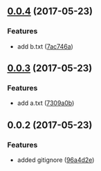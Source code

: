 <a name="0.0.4"></a>
## [0.0.4](https://github.com/ajfranzoia/conventional-changelog-playground/compare/v0.0.3...v0.0.4) (2017-05-23)


### Features

* add b.txt ([7ac746a](https://github.com/ajfranzoia/conventional-changelog-playground/commit/7ac746a))



<a name="0.0.3"></a>
## [0.0.3](https://github.com/ajfranzoia/conventional-changelog-playground/compare/v0.0.2...v0.0.3) (2017-05-23)


### Features

* add a.txt ([7309a0b](https://github.com/ajfranzoia/conventional-changelog-playground/commit/7309a0b))



<a name="0.0.2"></a>
## 0.0.2 (2017-05-23)


### Features

* added gitignore ([96a4d2e](https://github.com/ajfranzoia/conventional-changelog-playground/commit/96a4d2e))



